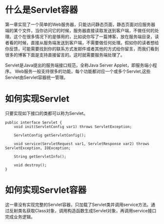 
# 什么是Servlet容器
第一章实现了一个简单的Web服务器，只能访问静态页面，静态页面对应服务器端的某个文件，当你访问它的时候，服务器直接读取发送到客户端，不做任何的处理。这个在很多情况下的是够用的，比如说你写了一篇博客，放在服务端目录，读者看的时候，直接从服务端发送到客户端，不需要做任何处理。假如你的读者想给你反馈，可能需要找到你的联系方式发邮件或者其他的方式给你留言，而我们看到很多的博客下面是支持直接留言的。这时就需要服务端处理了。

Servlet是Java提出的服务端接口规范，全称Java Server Applet，即服务端小程序。
Web服务一般支持很多的功能，每个功能都对应一个或多个Servlet,这些Servlet由Servlet容器统一管理。


# 如何实现Servlet
只要实现如下接口的类都可以称为Servlet。

```
public interface Servlet {
    void init(ServletConfig var1) throws ServletException;

    ServletConfig getServletConfig();

    void service(ServletRequest var1, ServletResponse var2) throws ServletException, IOException;

    String getServletInfo();

    void destroy();
}

```

# 如何实现Servlet容器
这一章没有实现完整的Servlet容器，只加载了Servlet类并调用service方法。通过反射类名获取Class对象，调用构造函数生成Servlet对象，再调用service接口完成业务逻辑。


